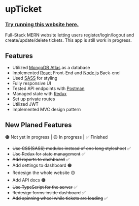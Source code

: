 # upTicket

### <a href="https://mclbdn-upticket.netlify.app/">Try running this website here.</a>


Full-Stack MERN website letting users register/login/logout and create/update/delete tickets. This app is still work in progress.

## Features
* Utilized [MongoDB Atlas](https://www.mongodb.com/atlas) as a database
* Implemented [React](https://reactjs.org/) Front-End and [Node.js](https://nodejs.org/en/) Back-end
* Used [SASS](https://sass-lang.com/) for styling
* Fully responsive UI
* Tested API endpoints with [Postman](https://www.postman.com/)
* Managed state with [Redux](https://redux.js.org/)
* Set up private routes 
* Utilized JWT 
* Implemented MVC design pattern

## New Planed Features
🟠 Not yet in progress | 🟡 In progress | ✅ Finished

* ~~Use CSS(SASS) modules instead of one long stylesheet~~ ✅
* ~~Use Redux for state management~~ ✅
* ~~Add reports to dashboard~~ ✅
* Add settings to dashboard 🟠
* Redesign the whole website 🟡 
* Add API docs 🟠
* ~~Use TypeScript for the server~~ ✅
* ~~Redesign forms inside dashboard~~ ✅
* ~~Add spinning wheel while tickets are loading~~ ✅